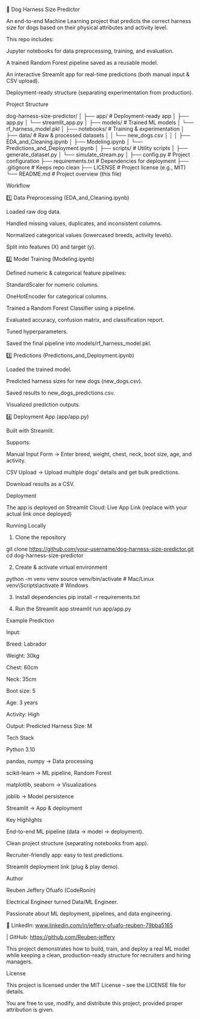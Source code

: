 🐶 Dog Harness Size Predictor

An end-to-end Machine Learning project that predicts the correct harness size for dogs based on their physical attributes and activity level.

This repo includes:

Jupyter notebooks for data preprocessing, training, and evaluation.

A trained Random Forest pipeline saved as a reusable model.

An interactive Streamlit app for real-time predictions (both manual input & CSV upload).

Deployment-ready structure (separating experimentation from production).

Project Structure

dog-harness-size-predictor/
│
├── app/                     # Deployment-ready app
│   ├── app.py
│   └── streamlit_app.py
│
├── models/                  # Trained ML models
│   └── rf_harness_model.pkl
│
├── notebooks/               # Training & experimentation
│   ├── data/                # Raw & processed datasets
│   │   └── new_dogs.csv
│   │
│   ├── EDA_and_Cleaning.ipynb
│   ├── Modeling.ipynb
│   └── Predictions_and_Deployment.ipynb
│
├── scripts/                 # Utility scripts
│   ├── generate_dataset.py
│   └── simulate_stream.py
│
├── config.py                # Project configuration
├── requirements.txt         # Dependencies for deployment
├── .gitignore               # Keeps repo clean
├── LICENSE                  # Project license (e.g., MIT)
└── README.md                # Project overview (this file)

Workflow

1️⃣ Data Preprocessing (EDA_and_Cleaning.ipynb)

Loaded raw dog data.

Handled missing values, duplicates, and inconsistent columns.

Normalized categorical values (lowercased breeds, activity levels).

Split into features (X) and target (y).

2️⃣ Model Training (Modeling.ipynb)

Defined numeric & categorical feature pipelines:

StandardScaler for numeric columns.

OneHotEncoder for categorical columns.

Trained a Random Forest Classifier using a pipeline.

Evaluated accuracy, confusion matrix, and classification report.

Tuned hyperparameters.

Saved the final pipeline into models/rf_harness_model.pkl.

3️⃣ Predictions (Predictions_and_Deployment.ipynb)

Loaded the trained model.

Predicted harness sizes for new dogs (new_dogs.csv).

Saved results to new_dogs_predictions.csv.

Visualized prediction outputs.

4️⃣ Deployment App (app/app.py)

Built with Streamlit.

Supports:

Manual Input Form → Enter breed, weight, chest, neck, boot size, age, and activity.

CSV Upload → Upload multiple dogs’ details and get bulk predictions.

Download results as a CSV.

Deployment

The app is deployed on Streamlit Cloud:
Live App Link
 (replace with your actual link once deployed)

Running Locally

1. Clone the repository

git clone https://github.com/your-username/dog-harness-size-predictor.git
cd dog-harness-size-predictor

2. Create & activate virtual environment

python -m venv venv
source venv/bin/activate   # Mac/Linux
venv\Scripts\activate      # Windows

3. Install dependencies
pip install -r requirements.txt

4. Run the Streamlit app
streamlit run app/app.py

Example Prediction

Input:

Breed: Labrador

Weight: 30kg

Chest: 60cm

Neck: 35cm

Boot size: 5

Age: 3 years

Activity: High

Output:
Predicted Harness Size: M

Tech Stack

Python 3.10

pandas, numpy → Data processing

scikit-learn → ML pipeline, Random Forest

matplotlib, seaborn → Visualizations

joblib → Model persistence

Streamlit → App & deployment

Key Highlights

End-to-end ML pipeline (data → model → deployment).

Clean project structure (separating notebooks from app).

Recruiter-friendly app: easy to test predictions.

Streamlit deployment link (plug & play demo).

Author

Reuben Jeffery Ofuafo (CodeRonin)

Electrical Engineer turned Data/ML Engineer.

Passionate about ML deployment, pipelines, and data engineering.

🔗 LinkedIn: www.linkedin.com/in/jeffery-ofuafo-reuben-79bba5165
 
 | GitHub: https://github.com/Reuben-jeffery 

This project demonstrates how to build, train, and deploy a real ML model while keeping a clean, production-ready structure for recruiters and hiring managers.

License

This project is licensed under the MIT License – see the LICENSE
 file for details.

You are free to use, modify, and distribute this project, provided proper attribution is given.